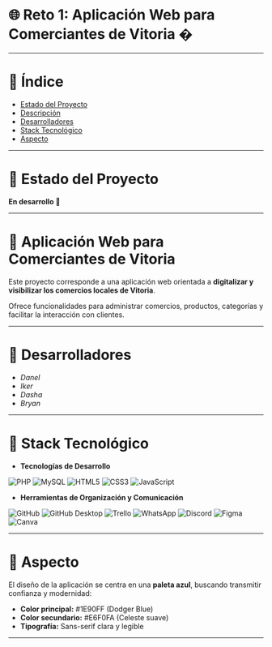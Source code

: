 # 🌐 Reto 1: Aplicación Web para Comerciantes de Vitoria �

---

# 🔹 Índice

- [Estado del Proyecto](#estado)
- [Descripción](#descripcion)
- [Desarrolladores](#desarrolladores)
- [Stack Tecnológico](#stack)
- [Aspecto](#aspecto)

---

<h1 id="estado">🔹 Estado del Proyecto</h1>

**En desarrollo 🔧**  

---

<h1 id="descripcion">🔹 Aplicación Web para Comerciantes de Vitoria</h1>

Este proyecto corresponde a una aplicación web orientada a **digitalizar y visibilizar los comercios locales de Vitoria**.

Ofrece funcionalidades para administrar comercios, productos, categorías y facilitar la interacción con clientes.

---

<h1 id="desarrolladores">🔹 Desarrolladores</h1>

- <em>Danel</em>  
- <em>Iker</em>  
- <em>Dasha</em>  
- <em>Bryan</em>  

---

<h1 id="stack">🔹 Stack Tecnológico</h1>

- **Tecnologías de Desarrollo**
 
![PHP](https://img.shields.io/badge/PHP-1E90FF?logo=php&logoColor=white&style=for-the-badge)
![MySQL](https://img.shields.io/badge/MySQL-1E90FF?logo=mysql&logoColor=white&style=for-the-badge)
![HTML5](https://img.shields.io/badge/HTML5-1E90FF?logo=html5&logoColor=white&style=for-the-badge)
![CSS3](https://img.shields.io/badge/CSS3-1E90FF?logo=css3&logoColor=white&style=for-the-badge)
![JavaScript](https://img.shields.io/badge/JavaScript-1E90FF?logo=javascript&logoColor=white&style=for-the-badge)

- **Herramientas de Organización y Comunicación**

![GitHub](https://img.shields.io/badge/GitHub-1E90FF?logo=github&logoColor=white&style=for-the-badge)
![GitHub Desktop](https://img.shields.io/badge/GitHub_Desktop-1E90FF?logo=github&logoColor=white&style=for-the-badge)
![Trello](https://img.shields.io/badge/Trello-1E90FF?logo=trello&logoColor=white&style=for-the-badge)
![WhatsApp](https://img.shields.io/badge/WhatsApp-1E90FF?logo=whatsapp&logoColor=white&style=for-the-badge)
![Discord](https://img.shields.io/badge/Discord-1E90FF?logo=discord&logoColor=white&style=for-the-badge)
![Figma](https://img.shields.io/badge/Figma-1E90FF?logo=figma&logoColor=white&style=for-the-badge)
![Canva](https://img.shields.io/badge/Canva-1E90FF?logo=canva&logoColor=white&style=for-the-badge)

---

<h1 id="aspecto">🔹 Aspecto</h1>

El diseño de la aplicación se centra en una **paleta azul**, buscando transmitir confianza y modernidad:  

- **Color principal:** #1E90FF (Dodger Blue)  
- **Color secundario:** #E6F0FA (Celeste suave)  
- **Tipografía:** Sans-serif clara y legible  

---
